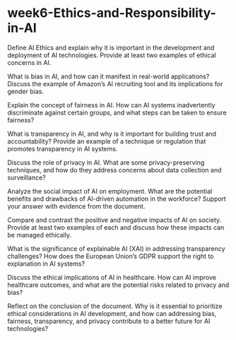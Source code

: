 # week6-Ethics-and-Responsibility-in-AI
Define AI Ethics and explain why it is important in the development and deployment of AI technologies. Provide at least two examples of ethical concerns in AI.

What is bias in AI, and how can it manifest in real-world applications? Discuss the example of Amazon’s AI recruiting tool and its implications for gender bias.

Explain the concept of fairness in AI. How can AI systems inadvertently discriminate against certain groups, and what steps can be taken to ensure fairness?

What is transparency in AI, and why is it important for building trust and accountability? Provide an example of a technique or regulation that promotes transparency in AI systems.

Discuss the role of privacy in AI. What are some privacy-preserving techniques, and how do they address concerns about data collection and surveillance?

Analyze the social impact of AI on employment. What are the potential benefits and drawbacks of AI-driven automation in the workforce? Support your answer with evidence from the document.

Compare and contrast the positive and negative impacts of AI on society. Provide at least two examples of each and discuss how these impacts can be managed ethically.

What is the significance of explainable AI (XAI) in addressing transparency challenges? How does the European Union’s GDPR support the right to explanation in AI systems?

Discuss the ethical implications of AI in healthcare. How can AI improve healthcare outcomes, and what are the potential risks related to privacy and bias?

Reflect on the conclusion of the document. Why is it essential to prioritize ethical considerations in AI development, and how can addressing bias, fairness, transparency, and privacy contribute to a better future for AI technologies?
